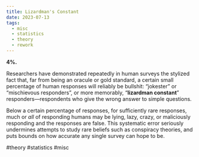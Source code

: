 ```yaml
---
title: Lizardman's Constant
date: 2023-07-13
tags:
  - misc
  - statistics
  - theory
  - rework
---
```

**4%.**

Researchers have demonstrated repeatedly in human surveys the stylized fact that, far from being an oracule or gold standard, a certain small percentage of human responses will reliably be bullshit: “jokester” or “mischievous responders”, or more memorably, “**lizardman constant**” responders—respondents who give the wrong answer to simple questions.

Below a certain percentage of responses, for sufficiently rare responses, much or _all_ of responding humans may be lying, lazy, crazy, or maliciously responding and the responses are false. This systematic error seriously undermines attempts to study rare beliefs such as conspiracy theories, and puts bounds on how accurate any single survey can hope to be.


#theory #statistics #misc 
